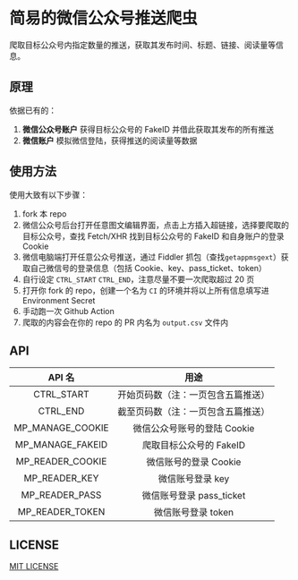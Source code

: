 # 简易的微信公众号推送爬虫

爬取目标公众号内指定数量的推送，获取其发布时间、标题、链接、阅读量等信息。

## 原理

依据已有的：
1. **微信公众号账户** 获得目标公众号的 FakeID 并借此获取其发布的所有推送
2. **微信账户** 模拟微信登陆，获得推送的阅读量等数据

## 使用方法

使用大致有以下步骤：
1. fork 本 repo
1. 微信公众号后台打开任意图文编辑界面，点击上方插入超链接，选择要爬取的目标公众号，查找 Fetch/XHR 找到目标公众号的 FakeID 和自身账户的登录 Cookie
2. 微信电脑端打开任意公众号推送，通过 Fiddler 抓包（查找`getappmsgext`）获取自己微信号的登录信息（包括 Cookie、key、pass_ticket、token）
3. 自行设定 `CTRL_START` `CTRL_END`，注意尽量不要一次爬取超过 20 页
4. 打开你 fork 的 repo，创建一个名为 `CI` 的环境并将以上所有信息填写进 Environment Secret
5. 手动跑一次 Github Action
6. 爬取的内容会在你的 repo 的 PR 内名为 `output.csv` 文件内

## API

| API 名 | 用途 |
| :--: | :--: |
| CTRL_START | 开始页码数（注：一页包含五篇推送） |
| CTRL_END | 截至页码数（注：一页包含五篇推送） |
| MP_MANAGE_COOKIE | 微信公众号账号的登陆 Cookie |
| MP_MANAGE_FAKEID | 爬取目标公众号的 FakeID |
| MP_READER_COOKIE | 微信账号的登录 Cookie |
| MP_READER_KEY | 微信账号登录 key |
| MP_READER_PASS | 微信账号登录 pass_ticket |
| MP_READER_TOKEN | 微信账号登录 token |

## LICENSE

[MIT LICENSE](./LICENSE)